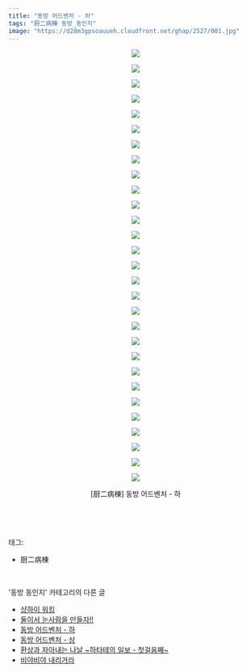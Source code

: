 ```yaml
---
title: "동방 어드벤처 - 하"
tags: "厨二病棟 동방_동인지"
image: "https://d28m3gpsoauueh.cloudfront.net/ghap/2527/001.jpg"
---
```

<div class="article">
<p style="text-align: center; clear: none; float: none;"><img src="{{ site.imgserver4 }}/ghap/2527/001.jpg"/></p>
<p style="text-align: center; clear: none; float: none;"><img src="{{ site.imgserver4 }}/ghap/2527/002.jpg"/></p>
<p style="text-align: center; clear: none; float: none;"><img src="{{ site.imgserver4 }}/ghap/2527/003.jpg"/></p>
<p style="text-align: center; clear: none; float: none;"><img src="{{ site.imgserver4 }}/ghap/2527/004.jpg"/></p>
<p style="text-align: center; clear: none; float: none;"><img src="{{ site.imgserver4 }}/ghap/2527/005.jpg"/></p>
<p style="text-align: center; clear: none; float: none;"><img src="{{ site.imgserver4 }}/ghap/2527/006.jpg"/></p>
<p style="text-align: center; clear: none; float: none;"><img src="{{ site.imgserver4 }}/ghap/2527/007.jpg"/></p>
<p style="text-align: center; clear: none; float: none;"><img src="{{ site.imgserver4 }}/ghap/2527/008.jpg"/></p>
<p style="text-align: center; clear: none; float: none;"><img src="{{ site.imgserver4 }}/ghap/2527/009.jpg"/></p>
<p style="text-align: center; clear: none; float: none;"><img src="{{ site.imgserver4 }}/ghap/2527/010.jpg"/></p>
<p style="text-align: center; clear: none; float: none;"><img src="{{ site.imgserver4 }}/ghap/2527/011.jpg"/></p>
<p style="text-align: center; clear: none; float: none;"><img src="{{ site.imgserver4 }}/ghap/2527/012.jpg"/></p>
<p style="text-align: center; clear: none; float: none;"><img src="{{ site.imgserver4 }}/ghap/2527/013.jpg"/></p>
<p style="text-align: center; clear: none; float: none;"><img src="{{ site.imgserver4 }}/ghap/2527/014.jpg"/></p>
<p style="text-align: center; clear: none; float: none;"><img src="{{ site.imgserver4 }}/ghap/2527/015.jpg"/></p>
<p style="text-align: center; clear: none; float: none;"><img src="{{ site.imgserver4 }}/ghap/2527/016.jpg"/></p>
<p style="text-align: center; clear: none; float: none;"><img src="{{ site.imgserver4 }}/ghap/2527/017.jpg"/></p>
<p style="text-align: center; clear: none; float: none;"><img src="{{ site.imgserver4 }}/ghap/2527/018.jpg"/></p>
<p style="text-align: center; clear: none; float: none;"><img src="{{ site.imgserver4 }}/ghap/2527/019.jpg"/></p>
<p style="text-align: center; clear: none; float: none;"><img src="{{ site.imgserver4 }}/ghap/2527/020.jpg"/></p>
<p style="text-align: center; clear: none; float: none;"><img src="{{ site.imgserver4 }}/ghap/2527/021.jpg"/></p>
<p style="text-align: center; clear: none; float: none;"><img src="{{ site.imgserver4 }}/ghap/2527/022.jpg"/></p>
<p style="text-align: center; clear: none; float: none;"><img src="{{ site.imgserver4 }}/ghap/2527/023.jpg"/></p>
<p style="text-align: center; clear: none; float: none;"><img src="{{ site.imgserver4 }}/ghap/2527/024.jpg"/></p>
<p style="text-align: center; clear: none; float: none;"><img src="{{ site.imgserver4 }}/ghap/2527/025.jpg"/></p>
<p style="text-align: center; clear: none; float: none;"><img src="{{ site.imgserver4 }}/ghap/2527/026.jpg"/></p>
<p style="text-align: center; clear: none; float: none;"><img src="{{ site.imgserver4 }}/ghap/2527/027.jpg"/></p>
<p style="text-align: center; clear: none; float: none;"><img src="{{ site.imgserver4 }}/ghap/2527/028.jpg"/></p>
<p style="text-align: center; clear: none; float: none;"><img src="{{ site.imgserver4 }}/ghap/2527/029.jpg"/></p>
<p style="text-align: center; clear: none; float: none;">[厨二病棟] 동방 어드벤처 - 하</p>
<p><br/></p>
</div><br/>
<div class="tagTrail">
<p>태그: </p>
<ul>
<li>厨二病棟</li>
</ul>
</div><br/>
<div class="another">
<p>'동방 동인지' 카테고리의 다른 글</p>
<ul>
<li><a href="/ghap_2530">샹하이 워킹</a></li>
<li><a href="/ghap_2529">둘이서 눈사람을 만들자!!</a></li>
<li><a href="/ghap_2527">동방 어드벤처 - 하</a></li>
<li><a href="/ghap_2526">동방 어드벤처 - 상</a></li>
<li><a href="/ghap_2525">환상과 자아내는 나날 ~하타테의 일보 - 첫걸음째~</a></li>
<li><a href="/ghap_2523">비야비야 내리거라</a></li>
</ul>
</div><br/>
<div class="cb_module cb_fluid">
<div class="cb_wrt cb_profile">
</div><!-- commentList close -->
</div><br/>
